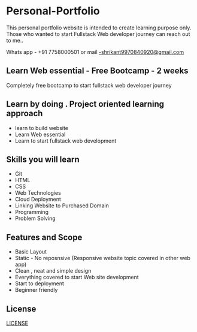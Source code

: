 # Personal-Portfolio

This personal portfolio website is intended to create learning purpose only. Those who wanted to start Fullstack Web developer journey can reach out to me..

Whats app - +91 7758000501 or mail -shrikant9970840920@gmail.com

## Learn Web essential - Free Bootcamp - 2 weeks
Completely free bootcamp to start fullstack web developer journey

## Learn by doing . Project oriented learning approach
- learn to build website
- Learn Web essential
- Learn to start fullstack web development

## Skills you will learn
- Git 
- HTML
- CSS
- Web Technologies
- Cloud Deployment
- Linking Website to Purchased Domain
- Programming
- Problem Solving

## Features and Scope
- Basic Layout
- Static - No reposnsive (Responsive website topic covered in other web app)
- Clean , neat and simple design
- Everything covered to start Web site development
- Start to deployment
- Beginner friendly 

## License
<a href="./LICENSE.txt" />LICENSE</a>

